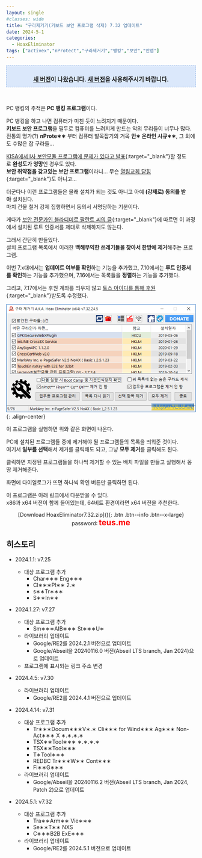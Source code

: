 ```yaml
---
layout: single
#classes: wide
title: "구라제거기(키보드 보안 프로그램 삭제) 7.32 업데이트"
date: 2024-5-1
categories:
  - HoaxEliminator
tags: ["activex","nProtect","구라제거기","뱅킹","보안","안랩"]
---
```


<div style="border-style: dashed; border-width: 1px; border-color: #79a5e4; background-color: #dbe8fb; padding: 10px;"><p style="text-align: center; margin-bottom: 0;"><span style="font-size: 1.111em;"><b><a href="/hoaxeliminator/HoaxEliminator7.34/">새 버전</a>이 나왔습니다. <a href="/hoaxeliminator/HoaxEliminator7.34/">새 버전</a>을 사용해주시기 바랍니다.</b></span></p></div><p><br /></p>

PC 뱅킹의 주적은 **PC 뱅킹 프로그램**이다.

PC 뱅킹을 하고 나면 컴퓨터가 미친 듯이 느려지기 때문이다.\
**키보드 보안 프로그램**을 필두로 컴퓨터를 느려지게 만드는 악의 무리들이 너무나 많다.\
전통의 명가(?) **nProte∗∗** 부터 컴퓨터 발목잡기의 거목 **안∗ 온라인 시큐∗∗**, 그 외에도 수많은 잡 구라들…

[KISA에서 I사 보안모듈 프로그램에 문제가 있다고 발표](http://www.etnews.com/20161130000139){:target="_blank"}할 정도로 **완성도가 엉망**인 경우도 있다.\
**보안 취약점을 갖고있는 보안 프로그램**이라니… 무슨 [열림교회 닫힘](https://www.google.com/search?q=열림교회+닫힘){:target="_blank"}도 아니고…

더군다나 이런 프로그램들은 몰래 설치가 되는 것도 아니고 아예 **(강제로) 동의를 받아** 설치된다.\
마치 건물 철거 강제 집행하면서 동의서 서명당하는 기분이다.

게다가 [보안 전문가인 블라디미르 팔란트 씨의 글](https://github.com/alanleedev/KoreaSecurityApps/blob/main/03_weakening_tls_protection.md){:target="_blank"}에 따르면 이 과정에서 설치된 루트 인증서를 제대로 삭제하지도 않는다.

그래서 간단히 만들었다.\
설치 프로그램 목록에서 이러한 **백해무익한 쓰레기들을 찾아서 한방에 제거**해주는 프로그램.

이번 7.x대에서는 **업데이트 여부를 확인**하는 기능을 추가했고, 7.10에서는 **루트 인증서를 확인**하는 기능을 추가했으며, 7.16에서는 목록들을 **정렬**하는 기능을 추가했다.

그리고, 7.17에서는 후원 계좌를 띄우지 않고 [토스 아이디를 통해 후원](https://toss.me/bluenlive){:target="_blank"}받도록 수정했다.

![image](/images/2024-01-01/hoax.png){: .align-center}

이 프로그램을 실행하면 위와 같은 화면이 나온다.

PC에 설치된 프로그램들 중에 제거해야 될 프로그램들의 목록을 띄워준 것이다.\
여기서 **일부를 선택**해서 제거를 클릭해도 되고, 그냥 **모두 제거**를 클릭해도 된다.

클릭하면 지정된 프로그램들을 하나씩 제거할 수 있는 배치 파일을 만들고 실행해서 몽땅 제거해준다.

화면에 다이얼로그가 뜨면 하나씩 확인 버튼만 클릭하면 된다.

이 프로그램은 아래 링크에서 다운받을 수 있다.\
x86과 x64 버전이 함께 들어있는데, 64비트 환경이라면 x64 버전을 추천한다.

<div style="text-align: center;" markdown="1">
[Download HoaxEliminator7.32.zip](</attachment/2024-01-02/HoaxEliminator7.32.zip>){: .btn .btn--info .btn--x-large}
<br>password꞉ <span style="color: red; font-size: 1.5em;"><b>teus.me</b></span>
</div>

## 히스토리

* 2024.1.1: v7.25
  * 대상 프로그램 추가
    * Char∗∗∗ Eng∗∗∗
    * Cl∗∗∗Pl∗∗ 2.∗
    * s∗∗Tr∗∗∗
    * S∗∗In∗∗

* 2024.1.27: v7.27
  * 대상 프로그램 추가
    * Sm∗∗∗AIB∗∗∗ St∗∗∗U∗
  * 라이브러리 업데이트
    * Google/RE2를 2024.2.1 버전으로 업데이트
    * Google/Abseil을 20240116.0 버전(Abseil LTS branch, Jan 2024)으로 업데이트
  * 프로그램에 표시되는 링크 주소 변경

* 2024.4.5: v7.30
  * 라이브러리 업데이트
    * Google/RE2를 2024.4.1 버전으로 업데이트

* 2024.4.14: v7.31
  * 대상 프로그램 추가
    * Tr∗∗∗Docum∗∗∗V∗.∗ Cli∗∗∗ for Wind∗∗∗ Ag∗∗∗ Non-Act∗∗∗ X ∗.∗.∗.∗
    * TSX∗∗Tool∗∗∗ ∗.∗.∗.∗
    * TSX∗∗Tool∗∗∗
    * T∗Tool∗∗∗
    * REDBC Tr∗∗∗W∗∗ Cont∗∗∗
    * Fi∗∗G∗∗∗
  * 라이브러리 업데이트
    * Google/Abseil을 20240116.2 버전(Abseil LTS branch, Jan 2024, Patch 2)으로 업데이트

* 2024.5.1: v7.32
  * 대상 프로그램 추가
    * Tra∗∗Arm∗∗ Vie∗∗∗
    * Se∗∗T∗∗ NXS
    * C∗∗∗B2B ExE∗∗∗
  * 라이브러리 업데이트
    * Google/RE2를 2024.5.1 버전으로 업데이트
